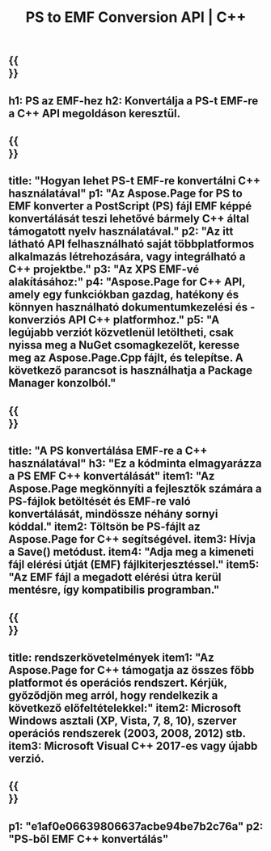 ﻿---
translation: true
template: /_templates/_conversion-child-cpp.md
title: PS to EMF Conversion API | C++
url: /cpp/conversion/ps-to-emf/
description: A PS-ről EMF-re való konverziót az Aspose.Page biztosítja a C++ API-megoldáshoz. Működik C++ Runtime Environment for Windows 32 bit, Windows 64 bit és Linux 64 bit.
informat: PS
outformat: EMF
otherformats: XPS EPS
---

{{<section banner>}}
---
h1: PS az EMF-hez
h2: Konvertálja a PS-t EMF-re a C++ API megoldáson keresztül.
---

{{<section overview>}}
---
title: "Hogyan lehet PS-t EMF-re konvertálni C++ használatával"
p1: "Az Aspose.Page for PS to EMF konverter a PostScript (PS) fájl EMF képpé konvertálását teszi lehetővé bármely C++ által támogatott nyelv használatával."
p2: "Az itt látható API felhasználható saját többplatformos alkalmazás létrehozására, vagy integrálható a C++ projektbe."
p3: "Az XPS EMF-vé alakításához:"
p4: "Aspose.Page for C++ API, amely egy funkciókban gazdag, hatékony és könnyen használható dokumentumkezelési és -konverziós API C++ platformhoz."
p5: "A legújabb verziót közvetlenül letöltheti, csak nyissa meg a NuGet csomagkezelőt, keresse meg az Aspose.Page.Cpp fájlt, és telepítse. A következő parancsot is használhatja a Package Manager konzolból."
---

{{<section feature1>}}
---
title: "A PS konvertálása EMF-re a C++ használatával"
h3: "Ez a kódminta elmagyarázza a PS EMF C++ konvertálását"
item1: "Az Aspose.Page megkönnyíti a fejlesztők számára a PS-fájlok betöltését és EMF-re való konvertálását, mindössze néhány sornyi kóddal."
item2: Töltsön be PS-fájlt az Aspose.Page for C++ segítségével.
item3: Hívja a Save() metódust.
item4: "Adja meg a kimeneti fájl elérési útját (EMF) fájlkiterjesztéssel."
item5: "Az EMF fájl a megadott elérési útra kerül mentésre, így kompatibilis programban."
---

{{<section feature2>}}
---
title: rendszerkövetelmények
item1: "Az Aspose.Page for C++ támogatja az összes főbb platformot és operációs rendszert. Kérjük, győződjön meg arról, hogy rendelkezik a következő előfeltételekkel:"
item2: Microsoft Windows asztali (XP, Vista, 7, 8, 10), szerver operációs rendszerek (2003, 2008, 2012) stb.
item3: Microsoft Visual C++ 2017-es vagy újabb verzió.
---

{{<section gist>}}
---
p1: "e1af0e06639806637acbe94be7b2c76a"
p2: "PS-ből EMF C++ konvertálás"
---
